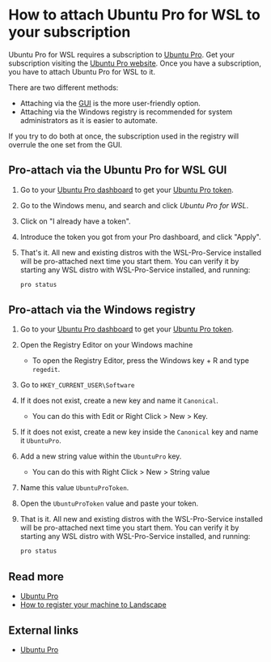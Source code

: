 # How to attach Ubuntu Pro for WSL to your subscription

Ubuntu Pro for WSL requires a subscription to [Ubuntu Pro](../reference/ubuntu_pro). Get your subscription visiting the [Ubuntu Pro website](https://ubuntu.com/pro). Once you have a subscription, you have to attach Ubuntu Pro for WSL to it.

There are two different methods:

- Attaching via the [GUI](../reference/ubuntu_pro_for_wsl_gui.md) is the more user-friendly option.
- Attaching via the Windows registry is recommended for system administrators as it is easier to automate.

If you try to do both at once, the subscription used in the registry will overrule the one set from the GUI.

## Pro-attach via the Ubuntu Pro for WSL GUI

1. Go to your [Ubuntu Pro dashboard](https://ubuntu.com/pro) to get your [Ubuntu Pro token](../reference/ubuntu_pro_token.md).
2. Go to the Windows menu, and search and click *Ubuntu Pro for WSL*.
3. Click on "I already have a token".
4. Introduce the token you got from your Pro dashboard, and click "Apply".
5. That's it. All new and existing distros with the WSL-Pro-Service installed will be pro-attached next time you start them. You can verify it by starting any WSL distro with WSL-Pro-Service installed, and running:

    ```bash
    pro status
    ```

## Pro-attach via the Windows registry

1. Go to your [Ubuntu Pro dashboard](https://ubuntu.com/pro) to get your [Ubuntu Pro token](../reference/ubuntu_pro_token.md).
2. Open the Registry Editor on your Windows machine
   - To open the Registry Editor, press the Windows key + R and type `regedit`.
3. Go to `HKEY_CURRENT_USER\Software`
4. If it does not exist, create a new key and name it `Canonical`.
   - You can do this with Edit or Right Click > New > Key.
5. If it does not exist, create a new key inside the `Canonical` key and name it `UbuntuPro`.
6. Add a new string value within the `UbuntuPro` key.
   - You can do this with Right Click > New > String value
8. Name this value `UbuntuProToken`.
9. Open the `UbuntuProToken` value and paste your token.
10. That is it. All new and existing distros with the WSL-Pro-Service installed will be pro-attached next time you start them. You can verify it by starting any WSL distro with WSL-Pro-Service installed, and running:

    ```bash
    pro status
    ```

## Read more

- [Ubuntu Pro](../reference/ubuntu_pro.md)
- [How to register your machine to Landscape](./attach-landscape)

## External links

- [Ubuntu Pro](https://ubuntu.com/pro)

